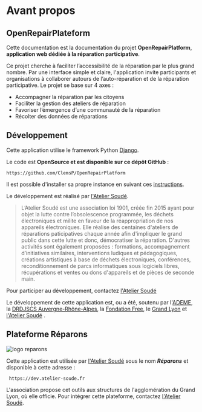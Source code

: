 # Avant propos

## OpenRepairPlateform
Cette documentation est la documentation du projet **OpenRepairPlatform**, **application web dédiée à la réparation participative**. 

Ce projet cherche à faciliter l’accessibilité de la réparation par le plus grand nombre. Par une interface simple et claire, l'application invite participants et organisations à collaborer autours de l’auto-réparation et de la réparation participative.
Le projet se base sur 4 axes :

- Accompagner la réparation par les citoyens
- Faciliter la gestion des ateliers de réparation
- Favoriser l’émergence d’une communauté de la réparation
- Récolter des données de réparations

## Développement

Cette application utilise le framework Python [Django](https://www.djangoproject.com/). 

Le code est **OpenSource et est disponible sur ce dépôt GitHub** :

```
https://github.com/ClemsP/OpenRepairPlatform
```

Il est possible d'installer sa propre instance en suivant ces [instructions](deploiement/installation.md). 

Le développement est réalisé par [l'Atelier Soudé](https://atelier-soude.fr). 
> L’Atelier Soudé est une association loi 1901, créée fin 2015 ayant pour objet la lutte contre l’obsolescence programmée, les déchets électroniques et milite en faveur de la réappropriation de nos appareils électroniques. Elle réalise des centaines d'ateliers de réparations paticipatives chaque année afin d'impliquer le grand public dans cette lutte et donc, démocratiser la réparation. D'autres activités sont également proposées : formations, accompagnement d’initiatives similaires, interventions ludiques et pédagogiques, créations artistiques à base de déchets électroniques, conférences, reconditionnement de parcs informatiques sous logiciels libres, récupérations et ventes ou dons d'appareils et de pièces de seconde main.

Pour participer au développement, contactez [l'Atelier Soudé](https://atelier-soude.fr)


Le développement de cette application est, ou a été, soutenu par l'[ADEME](https://www.ademe.fr/), la [DRDJSCS Auvergne-Rhône-Alpes](http://auvergne-rhone-alpes.drdjscs.gouv.fr/), la [Fondation Free](https://www.fondation-free.fr/), le [Grand Lyon](http://grand-lyon.fr) et [l'Atelier Soudé](https://atelier-soude.fr) .

## Plateforme Réparons 

![logo reparons](/assets/as-reparons-fond-noir.png#center)

Cette application est utilisée par [l'Atelier Soudé](https://atelier-soude.fr) sous le nom ***Réparons*** et disponible à cette adresse : 

```
 https://dev.atelier-soude.fr 
 ```

L'association propose cet outils aux structures de l'agglomération du Grand Lyon, où elle officie. 
Pour intégrer cette plateforme, contactez [l'Atelier Soudé](https://atelier-soude.fr).

